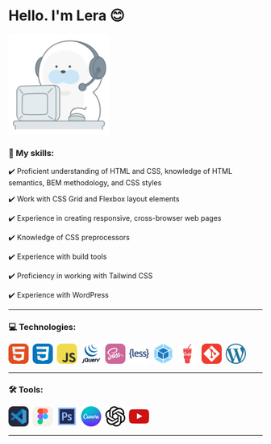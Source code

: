 # Hello. I'm Lera :blush: 

<img src="icons/=).gif" title="git" alt="git" width="200"/>

### :round_pushpin: My skills:

:heavy_check_mark: Proficient understanding of HTML and CSS, knowledge of HTML semantics, BEM methodology, and CSS styles
  
:heavy_check_mark: Work with CSS Grid and Flexbox layout elements

:heavy_check_mark: Experience in creating responsive, cross-browser web pages

:heavy_check_mark: Knowledge of CSS preprocessors

:heavy_check_mark: Experience with build tools 

:heavy_check_mark: Proficiency in working with Tailwind CSS

:heavy_check_mark: Experience with WordPress


---

### 💻 Technologies: 
<div>
  <img src="icons/HTML.svg" alt="html5" width="40" height="40"/>&nbsp
  <img src="icons/CSS.svg" title="css" alt="css" width="40" height="40"/>&nbsp
  <img src="icons/JavaScript.svg" title="javascript" alt="javascript" width="40" height="40"/>&nbsp
  <img src="icons/jquery.svg" title="jquery" alt="jquery" width="40" height="40"/>&nbsp
  <img src="icons/Sass.svg" alt="sass/scss" width="40" height="40"/>&nbsp;
  <img src="icons/less.svg" title="less" alt="less" width="40" height="40"/>&nbsp
  <img src="icons/webpack-original.svg" title="webpack" alt="webpack" width="40" height="40"/>&nbsp;
  <img src="icons/gulp.svg" title="gulp" alt="gulp" width="40" height="40"/>&nbsp
  <img src="icons/Git.svg" title="git" alt="git" width="40" height="40"/>&nbsp
  <img src="icons/wordpress.svg" title="git" alt="git" width="40" height="40"/>&nbsp
</div>

---

### 🛠 Tools:

<div>
  <img src="icons/VSCode-Dark.svg" title="vscode" alt="vscode" width="40" height="40"/>&nbsp;
  <img src="icons/Figma-Light.svg" title="figma" alt="figma" width="40" height="40"/>&nbsp;
  <img src="icons/photoshop.svg" title="photoshop" alt="photoshop" width="40" height="40"/>&nbsp;
  <img src="icons/canva-icon.svg" title="canva" alt="canva" width="40" height="40"/>&nbsp;
  <img src="icons/openai.svg" title="openai" alt="openai" width="40" height="40"/>&nbsp;
  <img src="icons/Youtube.svg" title="YouTube" alt="YouTube" width="40" height="40"/>&nbsp;
</div>

---
